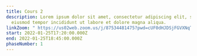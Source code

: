 ```yaml
---
title: Cours 2
description: Lorem ipsum dolor sit amet, consectetur adipiscing elit, sed do
  eiusmod tempor incididunt ut labore et dolore magna aliqua.
linkZoom: " https://us02web.zoom.us/j/87534481475?pwd=cUF0dHJDSjFGVXNqTnNiNm9HSC9NUT09"
start: 2022-01-25T17:20:00.000Z
end: 2022-01-25T18:45:00.000Z
phaseNumber: 1
---
```

